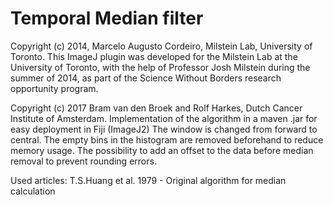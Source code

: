 # Temporal Median filter 
Copyright (c) 2014, Marcelo Augusto Cordeiro, Milstein Lab, University of Toronto.
This ImageJ plugin was developed for the Milstein Lab at the University of Toronto,
with the help of Professor Josh Milstein during the summer of 2014, as part of the
Science Without Borders research opportunity program.

Copyright (c) 2017 Bram van den Broek and Rolf Harkes, Dutch Cancer Institute of Amsterdam.
Implementation of the algorithm in a maven .jar for easy deployment in Fiji (ImageJ2)
The window is changed from forward to central.
The empty bins in the histogram are removed beforehand to reduce memory usage.
The possibility to add an offset to the data before median removal to prevent rounding errors.

Used articles:
T.S.Huang et al. 1979 - Original algorithm for median calculation
